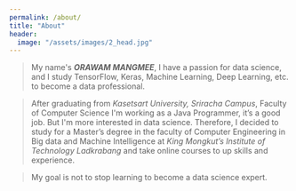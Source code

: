 ```yaml
---
permalink: /about/
title: "About"
header:
  image: "/assets/images/2_head.jpg"
---
```


>My name's **_ORAWAM MANGMEE_**, I have a passion for data science, and I study TensorFlow, Keras, Machine Learning, Deep Learning, etc. to become a data professional.

>After graduating from *Kasetsart University, Sriracha Campus*, Faculty of Computer Science I'm working as a Java Programmer, it’s a good job. But I'm more interested in data science. Therefore, I decided to study for a Master’s degree in the faculty of Computer Engineering in Big data and Machine Intelligence at *King Mongkut’s Institute of Technology Ladkrabang* and take online courses to up skills and experience.

>My goal is not to stop learning to become a data science expert.
